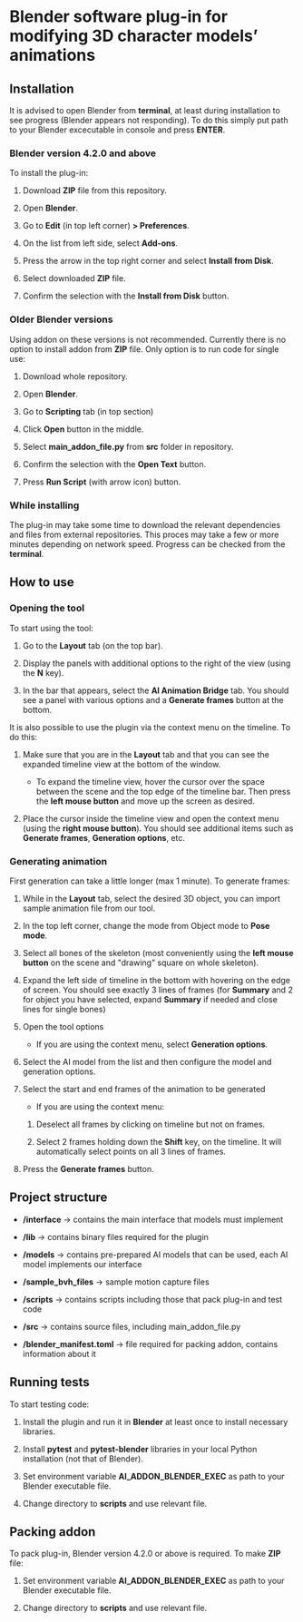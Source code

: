 # Blender software plug-in for modifying 3D character models’ animations

## Installation

It is advised to open Blender from **terminal**, at least during installation to see progress (Blender appears not responding). To do this simply put path to your Blender excecutable in console and press **ENTER**.

### Blender version 4.2.0 and above

To install the plug-in:

1. Download **ZIP** file from this repository.

2. Open **Blender**.

3. Go to **Edit** (in top left corner) **> Preferences**.

4. On the list from left side, select **Add-ons**.

5. Press the arrow in the top right corner and select **Install from Disk**.

6. Select downloaded **ZIP** file.

7. Confirm the selection with the **Install from Disk** button. 

### Older Blender versions

Using addon on these versions is not recommended. Currently there is no option to install addon from **ZIP** file. Only option is to run code for single use:

1. Download whole repository.

2. Open **Blender**.

3. Go to **Scripting** tab (in top section)

4. Click **Open** button in the middle.

5. Select **main_addon_file.py** from **src** folder in repository.

6. Confirm the selection with the **Open Text** button. 

7. Press **Run Script** (with arrow icon) button.

### While installing

The plug-in may take some time to download the relevant dependencies and files from external repositories. This proces may take a few or more minutes depending on network speed. Progress can be checked from the **terminal**.

## How to use

### Opening the tool

To start using the tool:

1. Go to the **Layout** tab (on the top bar).

2. Display the panels with additional options to the right of the view (using the **N** key).

3. In the bar that appears, select the **AI Animation Bridge** tab. You should see a panel with various options and a **Generate frames** button at the bottom.

It is also possible to use the plugin via the context menu on the timeline. To do this:

1. Make sure that you are in the **Layout** tab and that you can see the expanded timeline view at the bottom of the window. 
    - To expand the timeline view, hover the cursor over the space between the scene and the top edge of the timeline bar. Then press the **left mouse button** and move up the screen as desired.

2. Place the cursor inside the timeline view and open the context menu (using the **right mouse button**). You should see additional items such as **Generate frames**, **Generation options**, etc.

### Generating animation

First generation can take a little longer (max 1 minute). To generate frames:

1. While in the **Layout** tab, select the desired 3D object, you can import sample animation file from our tool.

2. In the top left corner, change the mode from Object mode to **Pose mode**.

3. Select all bones of the skeleton (most conveniently using the **left mouse button** on the scene and "drawing" square on whole skeleton).

4. Expand the left side of timeline in the bottom with hovering on the edge of screen. You should see exactly 3 lines of frames (for **Summary** and 2 for object you have selected, expand **Summary** if needed and close lines for single bones)

5. Open the tool options
    - If you are using the context menu, select **Generation options**.

6. Select the AI model from the list and then configure the model and generation options.

7. Select the start and end frames of the animation to be generated

    - If you are using the context menu:

    1. Deselect all frames by clicking on timeline but not on frames.

    2. Select 2 frames holding down the **Shift** key, on the timeline. It will automatically select points on all 3 lines of frames.

8. Press the **Generate frames** button.

## Project structure

- **/interface** -> contains the main interface that models must implement

- **/lib** -> contains binary files required for the plugin

- **/models** -> contains pre-prepared AI models that can be used, each AI model implements our interface 

- **/sample_bvh_files** -> sample motion capture files

- **/scripts** -> contains scripts including those that pack plug-in and test code

- **/src** -> contains source files, including main_addon_file.py

- **/blender_manifest.toml** -> file required for packing addon, contains information about it

## Running tests

To start testing code:

1. Install the plugin and run it in **Blender** at least once to install necessary libraries.

2. Install **pytest** and **pytest-blender** libraries in your local Python installation (not that of Blender).

3. Set environment variable **AI_ADDON_BLENDER_EXEC** as path to your Blender executable file.

4. Change directory to **scripts** and use relevant file.

## Packing addon

To pack plug-in, Blender version 4.2.0 or above is required. To make **ZIP** file:

1. Set environment variable **AI_ADDON_BLENDER_EXEC** as path to your Blender executable file.

2. Change directory to **scripts** and use relevant file.
